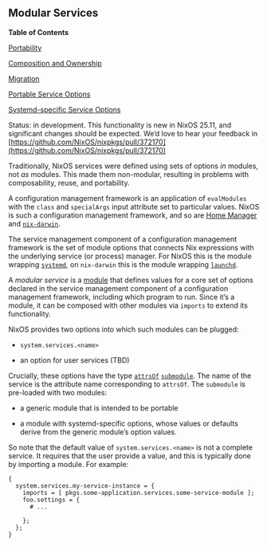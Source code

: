 ## Modular Services

**Table of Contents**

[Portability](#modular-service-portability)

[Composition and Ownership](#modular-service-composition)

[Migration](#modular-service-migration)

[Portable Service Options](#modular-service-options-portable)

[Systemd-specific Service Options](#modular-service-options-systemd)

Status: in development. This functionality is new in NixOS 25.11, and significant changes should be expected. We’d love to hear your feedback in [https://github.com/NixOS/nixpkgs/pull/372170](https://github.com/NixOS/nixpkgs/pull/372170)

Traditionally, NixOS services were defined using sets of options _in_ modules, not _as_ modules. This made them non-modular, resulting in problems with composability, reuse, and portability.

A configuration management framework is an application of `evalModules` with the `class` and `specialArgs` input attribute set to particular values. NixOS is such a configuration management framework, and so are [Home Manager](https://github.com/nix-community/home-manager) and [`nix-darwin`](https://github.com/lnl7/nix-darwin).

The service management component of a configuration management framework is the set of module options that connects Nix expressions with the underlying service (or process) manager. For NixOS this is the module wrapping [`systemd`](https://systemd.io/), on `nix-darwin` this is the module wrapping [`launchd`](https://en.wikipedia.org/wiki/Launchd).

A _modular service_ is a [module](https://nixos.org/manual/nixpkgs/stable/#module-system) that defines values for a core set of options declared in the service management component of a configuration management framework, including which program to run. Since it’s a module, it can be composed with other modules via `imports` to extend its functionality.

NixOS provides two options into which such modules can be plugged:

- `system.services.<name>`

- an option for user services (TBD)

Crucially, these options have the type [`attrsOf`](#sec-option-types-composed "Composed types") [`submodule`](#sec-option-types-submodule "Submodule types"). The name of the service is the attribute name corresponding to `attrsOf`. The `submodule` is pre-loaded with two modules:

- a generic module that is intended to be portable

- a module with systemd-specific options, whose values or defaults derive from the generic module’s option values.

So note that the default value of `system.services.<name>` is not a complete service. It requires that the user provide a value, and this is typically done by importing a module. For example:

```programlisting
{
  system.services.my-service-instance = {
    imports = [ pkgs.some-application.services.some-service-module ];
    foo.settings = {
      # ...

    };
  };
}
```
